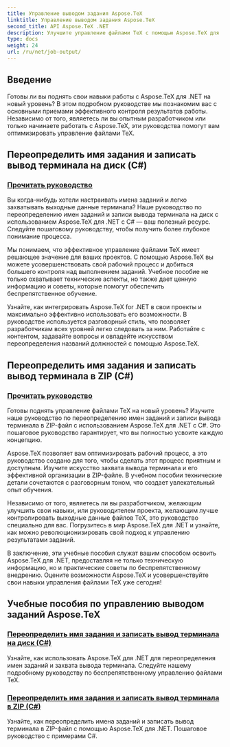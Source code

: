 ```yaml
---
title: Управление выводом задания Aspose.TeX
linktitle: Управление выводом задания Aspose.TeX
second_title: API Aspose.TeX .NET
description: Улучшите управление файлами TeX с помощью Aspose.TeX для .NET. Научитесь переопределять имена заданий и легко захватывать выходные данные терминала с помощью C# с помощью наших пошаговых руководств.
type: docs
weight: 24
url: /ru/net/job-output/
---
```


## Введение

Готовы ли вы поднять свои навыки работы с Aspose.TeX для .NET на новый уровень? В этом подробном руководстве мы познакомим вас с основными приемами эффективного контроля результатов работы. Независимо от того, являетесь ли вы опытным разработчиком или только начинаете работать с Aspose.TeX, эти руководства помогут вам оптимизировать управление файлами TeX.

## Переопределить имя задания и записать вывод терминала на диск (C#)
### [Прочитать руководство](./override-job-name-disk-output-csharp/)

Вы когда-нибудь хотели настраивать имена заданий и легко захватывать выходные данные терминала? Наше руководство по переопределению имен заданий и записи вывода терминала на диск с использованием Aspose.TeX для .NET с C# — ваш полезный ресурс. Следуйте пошаговому руководству, чтобы получить более глубокое понимание процесса.

Мы понимаем, что эффективное управление файлами TeX имеет решающее значение для ваших проектов. С помощью Aspose.TeX вы можете усовершенствовать свой рабочий процесс и добиться большего контроля над выполнением заданий. Учебное пособие не только охватывает технические аспекты, но также дает ценную информацию и советы, которые помогут обеспечить беспрепятственное обучение.

Узнайте, как интегрировать Aspose.TeX for .NET в свои проекты и максимально эффективно использовать его возможности. В руководстве используется разговорный стиль, что позволяет разработчикам всех уровней легко следовать за ним. Работайте с контентом, задавайте вопросы и овладейте искусством переопределения названий должностей с помощью Aspose.TeX.

## Переопределить имя задания и записать вывод терминала в ZIP (C#)
### [Прочитать руководство](./override-job-name-zip-output-csharp/)

Готовы поднять управление файлами TeX на новый уровень? Изучите наше руководство по переопределению имен заданий и записи вывода терминала в ZIP-файл с использованием Aspose.TeX для .NET с C#. Это пошаговое руководство гарантирует, что вы полностью усвоите каждую концепцию.

Aspose.TeX позволяет вам оптимизировать рабочий процесс, а это руководство создано для того, чтобы сделать этот процесс приятным и доступным. Изучите искусство захвата вывода терминала и его эффективной организации в ZIP-файле. В учебном пособии технические детали сочетаются с разговорным тоном, что создает увлекательный опыт обучения.

Независимо от того, являетесь ли вы разработчиком, желающим улучшить свои навыки, или руководителем проекта, желающим лучше контролировать выходные данные файлов TeX, это руководство специально для вас. Погрузитесь в мир Aspose.TeX для .NET и узнайте, как можно революционизировать свой подход к управлению результатами заданий.

В заключение, эти учебные пособия служат вашим способом освоить Aspose.TeX для .NET, предоставляя не только техническую информацию, но и практические советы по беспрепятственному внедрению. Оцените возможности Aspose.TeX и усовершенствуйте свои навыки управления файлами TeX уже сегодня!
## Учебные пособия по управлению выводом заданий Aspose.TeX
### [Переопределить имя задания и записать вывод терминала на диск (C#)](./override-job-name-disk-output-csharp/)
Узнайте, как использовать Aspose.TeX для .NET для переопределения имен заданий и захвата вывода терминала. Следуйте нашему подробному руководству по беспрепятственному управлению файлами TeX.
### [Переопределить имя задания и записать вывод терминала в ZIP (C#)](./override-job-name-zip-output-csharp/)
Узнайте, как переопределить имена заданий и записать вывод терминала в ZIP-файл с помощью Aspose.TeX для .NET. Пошаговое руководство с примерами C#.